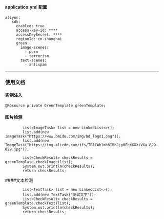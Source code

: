 #### application.yml 配置
```
aliyun:
   sdk:
     enabled: true
     access-key-id: ****
     accessKeySecret: ****
     regionId: cn-shanghai
     green:
       image-scenes:
         - porn
         - terrorism
       text-scenes:
         - antispam
```
---
### 使用文档
#### 实例注入
``
    @Resource
    private GreenTemplate greenTemplate;
``
#### 图片检测
```
        List<ImageTask> list = new LinkedList<>();
        list.add(new ImageTask("https://www.baidu.com/img/bd_logo1.png"));
        list.add(new ImageTask("https://img.alicdn.com/tfs/TB1CWhlmh6I8KJjy0FgXXXXzVXa-829-829.jpg"));
        
        List<CheckResult> checkResults = greenTemplate.checkImage(list);
        System.out.println(checkResults);
        return checkResults;
```
####文本检测
```
        List<TextTask> list = new LinkedList<>();
        list.add(new TextTask("测试文字"));
        List<CheckResult> checkResults = greenTemplate.checkText(list);
        System.out.println(checkResults);
        return checkResults;
```